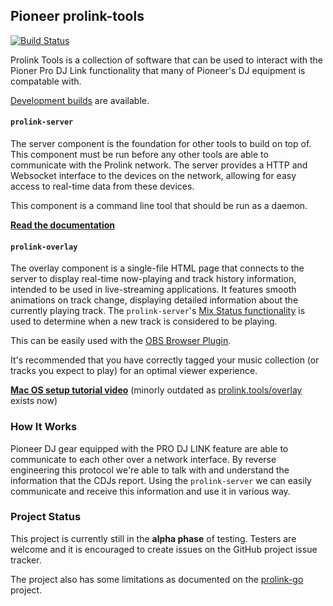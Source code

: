 ## Pioneer prolink-tools

[![Build Status](https://github.com/evanpurkhiser/prolink-tools/workflows/build/badge.svg)](https://github.com/EvanPurkhiser/prolink-tools/actions?query=workflow%3Abuild)

Prolink Tools is a collection of software that can be used to interact with the
Pioner Pro DJ Link functionality that many of Pioneer's DJ equipment is
compatable with.

[Development builds](https://github.com/EvanPurkhiser/prolink-tools/releases/tag/dev-build) are available.

#### `prolink-server`

The server component is the foundation for other tools to build on top of.
This component must be run before any other tools are able to communicate with
the Prolink network. The server provides a HTTP and Websocket interface to the
devices on the network, allowing for easy access to real-time data from these
devices.

This component is a command line tool that should be run as a daemon.

[**Read the documentation**](/server)

#### `prolink-overlay`

The overlay component is a single-file HTML page that connects to the server to
display real-time now-playing and track history information, intended to be
used in live-streaming applications. It features smooth animations on track
change, displaying detailed information about the currently playing track. The
`prolink-server`'s [Mix Status functionality](/server#mix-status) is used to
determine when a new track is considered to be playing.

This can be easily used with the [OBS Browser Plugin](https://obsproject.com/forum/resources/browser-plugin.115/).

It's recommended that you have correctly tagged your music collection (or
tracks you expect to play) for an optimal viewer experience.

[**Mac OS setup tutorial video**](https://youtu.be/8vzgDZLa3Sc) (minorly outdated as [prolink.tools/overlay](http://prolink.tools/overlay) exists now)

### How It Works

Pioneer DJ gear equipped with the PRO DJ LINK feature are able to communicate
to each other over a network interface. By reverse engineering this protocol
we're able to talk with and understand the information that the CDJs report.
Using the `prolink-server` we can easily communicate and receive this
information and use it in various way.

### Project Status

This project is currently still in the **alpha phase** of testing. Testers are
welcome and it is encouraged to create issues on the GitHub project issue
tracker.

The project also has some limitations as documented on the
[prolink-go](https://github.com/EvanPurkhiser/prolink-go#limitations-bugs-and-missing-functionality)
project.
